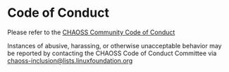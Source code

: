 # Code of Conduct

Please refer to the [CHAOSS Community Code of Conduct](https://github.com/chaoss/governance/blob/master/code-of-conduct.md)

Instances of abusive, harassing, or otherwise unacceptable behavior may be reported by contacting the CHAOSS Code of Conduct Committee via  <chaoss-inclusion@lists.linuxfoundation.org>
